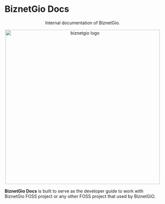 # BiznetGio Docs

<p style="text-align: center;">Internal documentation of BiznetGio.</p>

<p align="center">
    <img alt="biznetgio logo" 
        src="https://www.biznetnetworks.com/assets/img/biznet-brand-center/logo/giocloud/Biznet_GioCloud_Logo.jpg"
        height="" width="500">
</p>

**BiznetGio Docs** is built to serve as the developer guide
to work with BiznetGio FOSS project or any other FOSS project that used by BiznetGiO.
